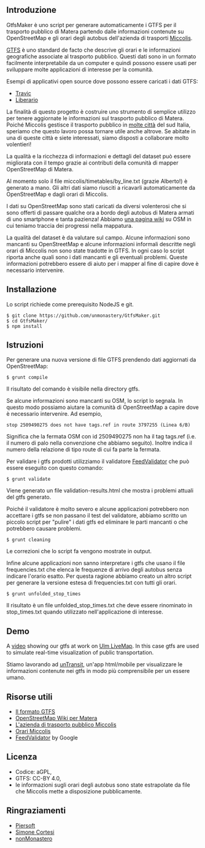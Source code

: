 ## Introduzione ##

GtfsMaker è uno script per generare automaticamente i GTFS per il trasporto pubblico di Matera partendo dalle informazioni contenute su OpenStreetMap e gli orari degli autobus dell'azienda di trasporti [Miccolis](http://www.miccolis-spa.it/).

[GTFS](https://developers.google.com/transit/gtfs/) è uno standard de facto che descrive gli orari e le informazioni geografiche associate al trasporto pubblico. Questi dati sono in un formato facilmente interpretabile da un computer e quindi possono essere usati per sviluppare molte applicazioni di interesse per la comunità.

Esempi di applicativi open source dove possono essere caricati i dati GTFS:
* [Travic](http://tracker.geops.ch/)
* [Liberario](https://github.com/grote/Liberario)

La finalità di questo progetto è costruire uno strumento di semplice utilizzo per tenere aggiornate le informazioni sul trasporto pubblico di Matera. Poiché Miccolis gestisce il trasporto pubblico in [molte città](http://www.miccolis-spa.it/la-tua-citta) del sud Italia, speriamo che questo lavoro possa tornare utile anche altrove. Se abitate in una di queste città e siete interessati, siamo disposti a collaborare molto volentieri!

La qualità e la ricchezza di informazioni e dettagli del dataset può essere migliorata con il tempo grazie ai contributi della comunità di mapper OpenStreetMap di Matera.

Al momento solo il file miccolis/timetables/by_line.txt (grazie Alberto!) è generato a mano. Gli altri dati siamo riusciti a ricavarli automaticamente da OpenStreetMap e dagli orari di Miccolis.

I dati su OpenStreetMap sono stati caricati da diversi volenterosi che si sono offerti di passare qualche ora a bordo degli autobus di Matera armati di uno smartphone e tanta pazienza! Abbiamo [una pagina wiki](http://wiki.openstreetmap.org/wiki/Matera) su OSM in cui teniamo traccia dei progressi nella mappatura.

La qualità del dataset è da valutare sul campo. Alcune informazioni sono mancanti su OpenStreetMap e alcune informazioni informali descritte negli orari di Miccolis non sono state tradotte in GTFS.
In ogni caso lo script riporta anche quali sono i dati mancanti e gli eventuali problemi. Queste informazioni potrebbero essere di aiuto per i mapper al fine di capire dove è necessario intervenire.

## Installazione ##

Lo script richiede come prerequisito NodeJS e git.

    $ git clone https://github.com/unmonastery/GtfsMaker.git
    $ cd GtfsMaker/
    $ npm install

## Istruzioni ##

Per generare una nuova versione di file GTFS prendendo dati aggiornati da OpenStreetMap:

    $ grunt compile

Il risultato del comando è visibile nella directory gtfs.

Se alcune informazioni sono mancanti su OSM, lo script lo segnala. In questo modo possiamo aiutare la comunità di OpenStreetMap a capire dove è necessario intervenire. Ad esempio,

    stop 2509490275 does not have tags.ref in route 3797255 (Linea 6/B)

Significa che la fermata OSM con id 2509490275 non ha il tag tags.ref (i.e. il  numero di palo nella convenzione che abbiamo seguito). Inoltre indica il numero della relazione di tipo route di cui fa parte la fermata.

Per validare i gtfs prodotti utilizziamo il validatore [FeedValidator](https://github.com/google/transitfeed/wiki/FeedValidator) che può essere eseguito con questo comando:

    $ grunt validate

Viene generato un file validation-results.html che mostra i problemi attuali del gtfs generato.

Poiché il validatore è molto severo e alcune applicazioni potrebbero non accettare i gtfs se non passano il test del validatore, abbiamo scritto un piccolo script per "pulire" i dati gtfs ed eliminare le parti mancanti o che potrebbero causare problemi.

    $ grunt cleaning

Le correzioni che lo script fa vengono mostrate in output.

Infine alcune applicazioni non sanno interpretare i gtfs che usano il file frequencies.txt che elenca le frequenze di arrivo degli autobus senza indicare l'orario esatto. Per questa ragione abbiamo creato un altro script per generare la versione estesa di frequencies.txt con tutti gli orari.

    $ grunt unfolded_stop_times

Il risultato è un file unfolded_stop_times.txt che deve essere rinominato in stop_times.txt quando utilizzato nell'applicazione di interesse.

## Demo ##

A [video](http://vimeo.com/112420472) showing our gtfs at work on [Ulm LiveMap](https://github.com/UlmApi/livemap).
In this case gtfs are used to simulate real-time visualization of public transportation.

Stiamo lavorando ad [unTransit](http://bus.matera.io/), un'app html/mobile per visualizzare le informazioni contenute nei gtfs in modo più comprensibile per un essere umano.

## Risorse utili ##

* [Il formato GTFS](https://developers.google.com/transit/gtfs/)
* [OpenStreetMap Wiki per Matera](http://wiki.openstreetmap.org/wiki/Matera)
* [L'azienda di trasporto pubblico Miccolis](http://www.miccolis-spa.it)
* [Orari Miccolis](https://docs.google.com/spreadsheets/d/1A328lZSG3Y9uSz8uSy2FNkstqgOhokbtgcCVSIB4a5o/edit#gid=234488140)
* [FeedValidator](https://github.com/google/transitfeed/wiki/FeedValidator) by Google

## Licenza ##

* Codice: aGPL,
* GTFS: CC-BY 4.0,
* le informazioni sugli orari degli autobus sono state estrapolate da file che Miccolis mette a disposizione pubblicamente.

## Ringraziamenti ##

* [Piersoft](http://www.piersoft.it/)
* [Simone Cortesi](http://cortesi.com/)
* [nonMonastero](matera.unmonastery.org)
